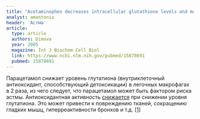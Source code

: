 ```yaml
---
title: "Acetaminophen decreases intracellular glutathione levels and modulates cytokine production in human alveolar macrophages and type II pneumocytes in vitro"
analyst: amantonio
header: 'Астма'
article:
  type: article
  authors: Dimova
  year: 2005
  magazine: Int J Biochem Cell Biol
  link: https://www.ncbi.nlm.nih.gov/pubmed/15878691
  pubmed: 15878691
---
```


Парацетамол снижает уровень глутатиона (внутриклеточный антиоксидант, способствующий детоксикации) в легочных макрофагах в 2 раза, из чего следует, что парацетамол может быть фактором риска астмы.
Антиоксидантная активность [снижается](https://www.ncbi.nlm.nih.gov/pubmed/22645237) при снижении уровня глутатиона. Это может привести к повреждению тканей, сокращению гладких мышц, гиперреактивности бронхов и т.д. [[1]](https://www.ncbi.nlm.nih.gov/pmc/articles/PMC2836803)
